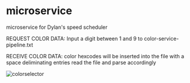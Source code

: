 # microservice
microservice for Dylan's speed scheduler

REQUEST COLOR DATA:
Input a digit between 1 and 9 to color-service-pipeline.txt

RECEIVE COLOR DATA: 
color hexcodes will be inserted into the file with a space deliminating entries
read the file and parse accordingly

![colorselector](https://github.com/mdeakers/microservice/assets/97006225/23c60d37-703a-4014-908d-672b2743c8cc)

